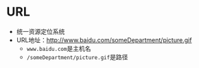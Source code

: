 # URL

- 统一资源定位系统
- URL地址：http://www.baidu.com/someDepartment/picture.gif
  - `www.baidu.com`是主机名
  - `/someDepartment/picture.gif`是路径